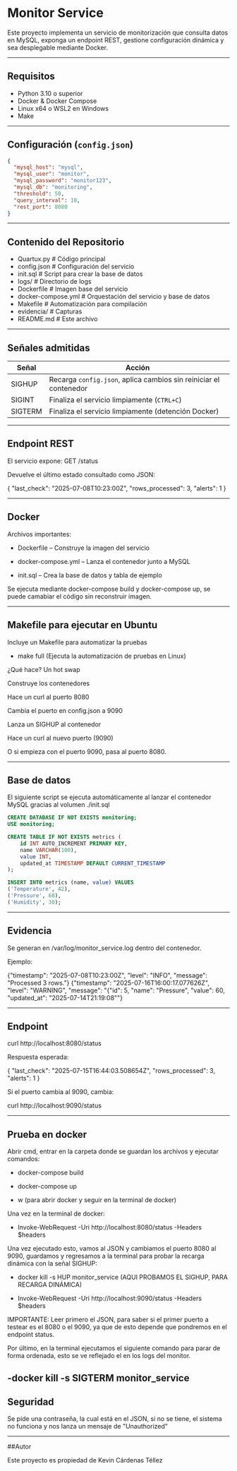 # Monitor Service

Este proyecto implementa un servicio de monitorización que consulta datos en MySQL, 
exponga un endpoint REST, gestione configuración dinámica y sea desplegable mediante 
Docker. 

---

## Requisitos

- Python 3.10 o superior
- Docker & Docker Compose
- Linux x64 o WSL2 en Windows
- Make

---

## Configuración (`config.json`)

```json
{
  "mysql_host": "mysql",
  "mysql_user": "monitor",
  "mysql_password": "monitor123",
  "mysql_db": "monitoring",
  "threshold": 50,
  "query_interval": 10,
  "rest_port": 8080
}
```
---

## Contenido del Repositorio

 - Quartux.py # Código principal 
 - config.json # Configuración del servicio
 - init.sql # Script para crear la base de datos
 - logs/ # Directorio de logs
 - Dockerfile # Imagen base del servicio
 - docker-compose.yml # Orquestación del servicio y base de datos
 - Makefile # Automatización para compilación
 - evidencia/ # Capturas 
 - README.md # Este archivo

---

## Señales admitidas

| Señal   | Acción                                                            |
| ------- | ----------------------------------------------------------------- |
| SIGHUP  | Recarga `config.json`, aplica cambios sin reiniciar el contenedor |
| SIGINT  | Finaliza el servicio limpiamente (`CTRL+C`)                       |
| SIGTERM | Finaliza el servicio limpiamente (detención Docker)               |

---

## Endpoint REST


El servicio expone: GET /status

Devuelve el último estado consultado como JSON:

{
  "last_check": "2025-07-08T10:23:00Z",
  "rows_processed": 3,
  "alerts": 1
}

---

## Docker

Archivos importantes:

- Dockerfile – Construye la imagen del servicio

- docker-compose.yml – Lanza el contenedor junto a MySQL

- init.sql – Crea la base de datos y tabla de ejemplo

Se ejecuta mediante docker-compose build y docker-compose up, se puede camabiar el código sin reconstruir imagen.

---

## Makefile para ejecutar en Ubuntu

Incluye un Makefile para automatizar la pruebas

- make full (Ejecuta la automatización de pruebas en Linux)

¿Qué hace? Un hot swap

Construye los contenedores

Hace un curl al puerto 8080

Cambia el puerto en config.json a 9090

Lanza un SIGHUP al contenedor

Hace un curl al nuevo puerto (9090)

O si empieza con el puerto 9090, pasa al puerto 8080.

---

## Base de datos

El siguiente script se ejecuta automáticamente al lanzar el contenedor MySQL gracias al volumen ./init.sql

```sql
CREATE DATABASE IF NOT EXISTS monitoring;
USE monitoring;

CREATE TABLE IF NOT EXISTS metrics (
    id INT AUTO_INCREMENT PRIMARY KEY,
    name VARCHAR(100),
    value INT,
    updated_at TIMESTAMP DEFAULT CURRENT_TIMESTAMP
);

INSERT INTO metrics (name, value) VALUES
('Temperature', 42),
('Pressure', 60),
('Humidity', 30);
```
---

## Evidencia

Se generan en /var/log/monitor_service.log dentro del contenedor.

Ejemplo:

{"timestamp": "2025-07-08T10:23:00Z", "level": "INFO", "message": "Processed 3 rows."}
{"timestamp": "2025-07-16T16:00:17.077626Z", "level": "WARNING", "message": "{\"id\": 5, \"name\": \"Pressure\", \"value\": 60, \"updated_at\": \"2025-07-14T21:19:08\""}

---

## Endpoint

curl http://localhost:8080/status

Respuesta esperada:

{
  "last_check": "2025-07-15T16:44:03.508654Z",
  "rows_processed": 3,
  "alerts": 1
}

Si el puerto cambia al 9090, cambia:

curl http://localhost:9090/status

---

## Prueba en docker

Abrir cmd, entrar en la carpeta donde se guardan los archivos y ejecutar comandos:

- docker-compose build

- docker-compose up

- w (para abrir docker y seguir en la terminal de docker)

Una vez en la terminal de docker:

- Invoke-WebRequest -Uri http://localhost:8080/status -Headers $headers

Una vez ejecutado esto, vamos al JSON y cambiamos el puerto 8080 al 9090, guardamos y regresamos a la terminal para probar la recarga dinámica con la señal SIGHUP:

- docker kill -s HUP monitor_service (AQUI PROBAMOS EL SIGHUP, PARA RECARGA DINÁMICA)

- Invoke-WebRequest -Uri http://localhost:9090/status -Headers $headers

IMPORTANTE: Leer primero el JSON, para saber si el primer puerto a testear es el 8080 o el 9090, ya que de esto depende que pondremos en el endpoint status. 

Por último, en la terminal ejecutamos el siguiente comando para parar de forma ordenada, esto se ve reflejado el en los logs del monitor.

-docker kill -s SIGTERM monitor_service
---

## Seguridad

Se pide una contraseña, la cual está en el JSON, si no se tiene, el sistema no funciona y nos lanza un mensaje de "Unauthorized"

---

##Autor

Este proyecto es propiedad de Kevin Cárdenas Téllez
